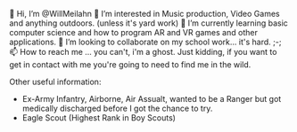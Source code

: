 👋 Hi, I’m @WillMeilahn
👀 I’m interested in Music production, Video Games and anything outdoors. (unless it's yard work)
🌱 I’m currently learning basic computer science and how to program AR and VR games and other applications.
💞️ I’m looking to collaborate on my school work... it's hard. ;-;
📫 How to reach me ... you can't, i'm a ghost. Just kidding, if you want to get in contact with me you're going to need to find me in the wild.

Other useful information:
- Ex-Army Infantry, Airborne, Air Assualt, wanted to be a Ranger but got medically discharged before I got the chance to try.
- Eagle Scout (Highest Rank in Boy Scouts)
